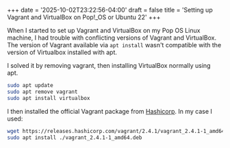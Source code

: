 +++
date = '2025-10-02T23:22:56-04:00'
draft = false
title = 'Setting up Vagrant and VirtualBox on Pop!_OS or Ubuntu 22'
+++

When I started to set up Vagrant and VirtualBox on my Pop OS Linux machine, I had trouble with conflicting versions of Vagrant and VirtualBox. The version of Vagrant available via `apt install` wasn't compatible with the version of Virtualbox installed with apt.

I solved it by removing vagrant, then installing VirtualBox normally using apt.

```bash
sudo apt update
sudo apt remove vagrant
sudo apt install virtualbox
```

I then installed the official Vagrant package from [Hashicorp](https://developer.hashicorp.com/vagrant/install). In my case I used:

```bash
wget https://releases.hashicorp.com/vagrant/2.4.1/vagrant_2.4.1-1_amd64.deb
sudo apt install ./vagrant_2.4.1-1_amd64.deb
```

